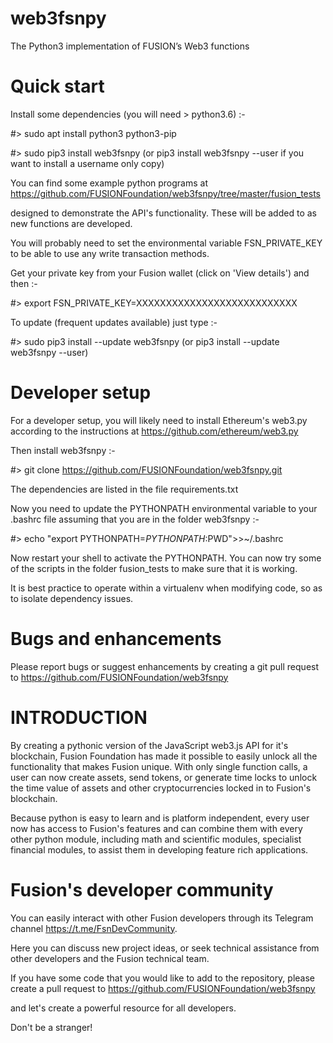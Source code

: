 # web3fsnpy

The Python3 implementation of FUSION’s Web3 functions


# Quick start

Install some dependencies (you will need > python3.6) :-

#> sudo apt install python3 python3-pip

#> sudo pip3 install web3fsnpy  (or pip3 install web3fsnpy --user if you want to install a username only copy)

You can find some example python programs at https://github.com/FUSIONFoundation/web3fsnpy/tree/master/fusion_tests 

designed to demonstrate the API's functionality. These will be added to as new functions are developed.

You will probably need to set the environmental variable FSN_PRIVATE_KEY to be able to use any write transaction methods. 

Get your private key from your Fusion wallet (click on 'View details') and then :-

#> export FSN_PRIVATE_KEY=XXXXXXXXXXXXXXXXXXXXXXXXXXX

To update (frequent updates available) just type :-

#> sudo pip3 install --update web3fsnpy  (or pip3 install --update web3fsnpy --user)



# Developer setup

For a developer setup, you will likely need to install Ethereum's web3.py according to the instructions at https://github.com/ethereum/web3.py

Then install web3fsnpy :-

#> git clone https://github.com/FUSIONFoundation/web3fsnpy.git

The dependencies are listed in the file requirements.txt


Now you need to update the PYTHONPATH environmental variable to your .bashrc file assuming that you are in the folder web3fsnpy :-

#> echo "export PYTHONPATH=$PYTHONPATH:$PWD">>~/.bashrc

Now restart your shell to activate the PYTHONPATH. You can now try some of the scripts in the folder fusion_tests to make sure that it is working.

It is best practice to operate within a virtualenv when modifying code, so as to isolate dependency issues.


# Bugs and enhancements

Please report bugs or suggest enhancements by creating a git pull request to https://github.com/FUSIONFoundation/web3fsnpy



# INTRODUCTION


By creating a pythonic version of the JavaScript web3.js API for it's blockchain, Fusion Foundation has made it possible
to easily unlock all the functionality that makes Fusion unique. With only single function calls, a user can now create assets, send tokens, or generate time locks to unlock the time value of assets and other cryptocurrencies locked in to Fusion's blockchain.

Because python is easy to learn and is platform independent, every user now has access to Fusion's features and can combine them with every other python module, including math and scientific modules, specialist financial modules, to assist them in developing feature rich applications. 


# Fusion's developer community

You can easily interact with other Fusion developers through its Telegram channel https://t.me/FsnDevCommunity.

Here you can discuss new project ideas, or seek technical assistance from other developers and the Fusion technical team.

If you have some code that you would like to add to the repository, please create a pull request to https://github.com/FUSIONFoundation/web3fsnpy 

and let's create a powerful resource for all developers.

Don't be a stranger!



